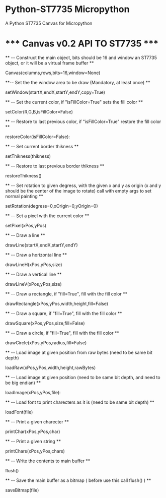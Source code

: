 # Python-ST7735 Micropython

A Python ST7735 Canvas for Micropython


# *** Canvas v0.2 API TO ST7735 ***

** -- Construct the main object, bits should be 16 and window an ST7735 object, or it will be a virtual frame buffer **

Canvas(columns,rows,bits=16,window=None)

**-- Set the the window area to be draw (Mandatory, at least once) **

setWindow(startX,endX,startY,endY,copy=True)

** -- Set the current color, if "isFillColor=True" sets the fill color **

setColor(R,G,B,isFillColor=False)

** -- Restore to last previous color, if "isFillColor=True" restore the fill color **

restoreColor(isFillColor=False):

** -- Set current border thikness **

setThikness(thikness)

** -- Restore to last previous border thikness **

restoreThikness()

** -- Set rotation to given degress, with the given x and y as origin (x and y should be the center of the image to rotate) call with empty args to set normal painting **

setRotation(degress=0,xOrigin=0,yOrigin=0)

** -- Set a pixel with the current color **

setPixel(xPos,yPos)

** -- Draw a line ** 

drawLine(startX,endX,startY,endY)

** -- Draw a horizontal line **

drawLineH(xPos,yPos,size)

** -- Draw a vertical line **

drawLineV(xPos,yPos,size)

** -- Draw a rectangle, if "fill=True", fill with the fill color **

drawRectangle(xPos,yPos,width,height,fill=False)

** -- Draw a square, if "fill=True", fill with the fill color **

drawSquare(xPos,yPos,size,fill=False)

** -- Draw a circle, if "fill=True", fill with the fill color **

drawCircle(xPos,yPos,radius,fill=False)

** -- Load image at given position from raw bytes (need to be same bit depth)

loadRaw(xPos,yPos,width,height,rawBytes)

** -- Load image at given position (need to be same bit depth, and need to be big endian)  **

loadImage(xPos,yPos,file):

** -- Load font to print charecters as it is (need to be same bit depth) **

loadFont(file)

** -- Print a given charecter **

printChar(xPos,yPos,char)

** -- Print a given string **

printChars(xPos,yPos,chars)

** -- Write the contents to main buffer **

flush()

** -- Save the main buffer as a bitmap ( before use this call flush() ) **

saveBitmap(file)
